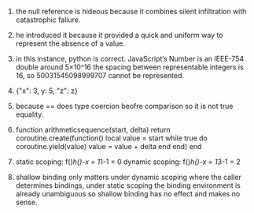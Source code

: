 1. the null reference is hideous because it combines silent infiltration with catastrophic faliure.

2. he introduced it because it provided a quick and uniform way to represent the absence of a value.

3. in this instance, python is correct. JavaScript’s Number is an IEEE-754 double around 5×10^16 the spacing between representable integers is 16, so 50031545098999707 cannot be represented.

4. {"x": 3, y: 5, "z": z}

5. because == does type coercion beofre comparison so it is not true equality.

6. function arithmeticsequence(start, delta)
  return coroutine.create(function()
    local value = start
    while true do
      coroutine.yield(value)
      value = value + delta
    end
  end)
end

7. static scoping: f()*h()-x = 1*1-1 = 0
dynamic scoping: f()*h()-x = 1*3-1 = 2

8. shallow binding only matters under dynamic scoping where the caller determines bindings, under static scoping the binding environment is already unambiguous so shallow binding has no effect and makes no sense.